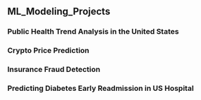 ## ML_Modeling_Projects
### Public Health Trend Analysis in the United States
### Crypto Price Prediction
### Insurance Fraud Detection
### Predicting Diabetes Early Readmission in US Hospital
